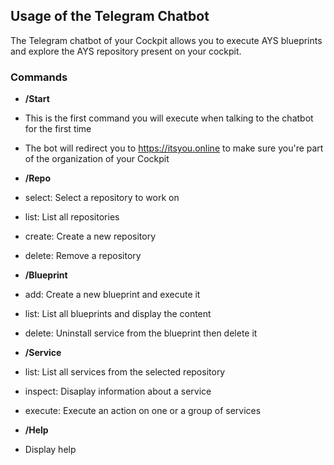 ## Usage of the Telegram Chatbot

The Telegram chatbot of your Cockpit allows you to execute AYS blueprints and explore the AYS repository present on your cockpit.


### Commands

- **/Start**
 - This is the first command you will execute when talking to the chatbot for the first time
 - The bot will redirect you to https://itsyou.online to make sure you're part of the organization of your Cockpit
 
- **/Repo**
 - select: Select a repository to work on
 - list: List all repositories
 - create: Create a new repository
 - delete: Remove a repository
 
- **/Blueprint**
 - add: Create a new blueprint and execute it
 - list: List all blueprints and display the content
 - delete: Uninstall service from the blueprint then delete it
 
- **/Service**
 - list: List all services from the selected repository
 - inspect: Disaplay information about a service
 - execute: Execute an action on one or a group of services
 
- **/Help**
 - Display help